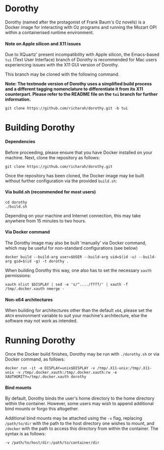 # Dorothy
Dorothy (named after the protagonist of Frank Baum's Oz novels) is a Docker image for interacting with Oz programs and running the Mozart OPI within a containerised runtime environment.

#### Note on Apple silicon and X11 issues
Due to XQuartz' present incompatibility with Apple silicon, the Emacs-based `tui` (Text User Interface) branch of Dorothy is recommended for Mac users experiencing issues with the X11 GUI version of Dorothy.

This branch may be cloned with the following command.

**Note: The textmode version of Dorothy uses a simplified build process and a different tagging nomenclature to differentiate it from its X11 counterpart. Please refer to the README file on the `tui` branch for further information.**

```
git clone https://github.com/richarah/dorothy.git -b tui
```

# Building Dorothy

#### Dependencies
Before proceeding, please ensure that you have Docker installed on your machine. Next, clone the repository as follows:
```
git clone https://github.com/richarah/dorothy.git
```

Once the repository has been cloned, the Docker image may be built without further configuration via the provided `build.sh`:
#### Via build.sh (recommended for most users)
```
cd dorothy
./build.sh
```
Depending on your machine and Internet connection, this may take anywhere from 15 minutes to two hours.

#### Via Docker command
The Dorothy image may also be built 'manually' via Docker command, which may be useful for non-standard configurations (see below)
```
docker build --build-arg user=$USER --build-arg uid=$(id -u) --build-arg gid=$(id -g) -t dorothy .
```

When building Dorothy this way, one also has to set the necessary `xauth` permissions:
```
xauth nlist $DISPLAY | sed -e 's/^..../ffff/' | xauth -f /tmp/.docker.xauth nmerge -
```

#### Non-x64 architectures
When building for architectures other than the default `x64`, please set the `ARCH` environment variable to suit your machine's architecture, else the software may not work as intended.

# Running Dorothy
Once the Docker build finishes, Dorothy may be run with `./dorothy.sh` or via Docker command, as follows:
```
docker run -it -e DISPLAY=unix$DISPLAY -v /tmp/.X11-unix:/tmp/.X11-unix -v /tmp/.docker.xauth:/tmp/.docker.xauth:rw -e XAUTHORITY=/tmp/.docker.xauth dorothy
```
#### Bind mounts
By default, Dorothy binds the user's home directory to the home directory within the container. However, some users may wish to append additional bind mounts or forgo this altogether.

Additional bind mounts may be attached using the `-v` flag, replacing `/path/to/dir` with the path to the host directory one wishes to mount, and `/docker` with the path to access this directory from within the container.
The syntax is as follows:
```
-v /path/to/host/dir:/path/to/container/dir
```
